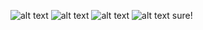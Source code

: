 ![alt text](https://avatars3.githubusercontent.com/u/61151080?s=460&v=4)
![alt text](https://avatars3.githubusercontent.com/u/61151080?s=460&v=4)
![alt text](https://avatars3.githubusercontent.com/u/61151080?s=460&v=4)
![alt text](https://avatars3.githubusercontent.com/u/61151080?s=460&v=4)
sure!
